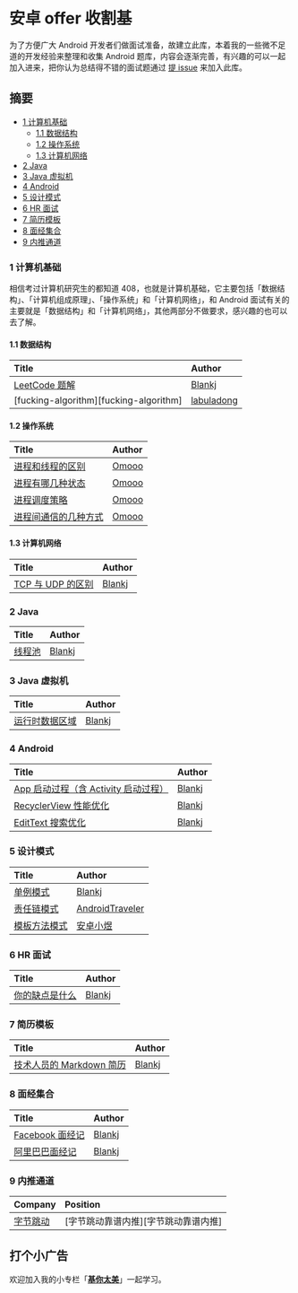 # 安卓 offer 收割基

为了方便广大 Android 开发者们做面试准备，故建立此库，本着我的一些微不足道的开发经验来整理和收集 Android 题库，内容会逐渐完善，有兴趣的可以一起加入进来，把你认为总结得不错的面试题通过 [提 issue](https://github.com/Blankj/AndroidOfferKiller/issues/new) 来加入此库。


## 摘要

* [1 计算机基础](#1-计算机基础)
  * [1.1 数据结构](#11-数据结构)
  * [1.2 操作系统](#12-操作系统)
  * [1.3 计算机网络](#13-计算机网络)
* [2 Java](#2-java)
* [3 Java 虚拟机](#3-java-虚拟机)
* [4 Android](#4-android)
* [5 设计模式](#5-设计模式)
* [6 HR 面试](#6-hr-面试)
* [7 简历模板](#7-简历模板)
* [8 面经集合](#8-面经集合)
* [9 内推通道](#9-内推通道)


### 1 计算机基础

相信考过计算机研究生的都知道 408，也就是计算机基础，它主要包括「数据结构」、「计算机组成原理」、「操作系统」和「计算机网络」，和 Android 面试有关的主要就是「数据结构」和「计算机网络」，其他两部分不做要求，感兴趣的也可以去了解。

#### 1.1 数据结构

| Title                                    | Author                                   |
| :--------------------------------------- | :--------------------------------------- |
| [LeetCode 题解][LeetCode 题解]            |  [Blankj][Blankj]                         |
| [fucking-algorithm][fucking-algorithm]   |  [labuladong][labuladong]                |


#### 1.2 操作系统

| Title                                    | Author                                   |
| :--------------------------------------- | :--------------------------------------- |
| [进程和线程的区别][进程和线程的区别]          | [Omooo][Omooo]                         |
| [进程有哪几种状态][进程有哪几种状态]          | [Omooo][Omooo]                         |
| [进程调度策略][进程调度策略]                 | [Omooo][Omooo]                         |
| [进程间通信的几种方式][进程间通信的几种方式]    | [Omooo][Omooo]                         |


#### 1.3 计算机网络

| Title                                    | Author                                   |
| :--------------------------------------- | :--------------------------------------- |
| [TCP 与 UDP 的区别][TCP 与 UDP 的区别]      | [Blankj][Blankj]                         |


### 2 Java

| Title                                    | Author                                   |
| :--------------------------------------- | :--------------------------------------- |
| [线程池][线程池]                           | [Blankj][Blankj]                         |


### 3 Java 虚拟机

| Title                                    | Author                                   |
| :--------------------------------------- | :--------------------------------------- |
| [运行时数据区域][运行时数据区域]              | [Blankj][Blankj]                         |


### 4 Android

| Title                                    | Author                                   |
| :--------------------------------------- | :--------------------------------------- |
| [App 启动过程（含 Activity 启动过程）][App 启动过程（含 Activity 启动过程）]| [Blankj][Blankj]|
| [RecyclerView 性能优化][RecyclerView 性能优化]| [Blankj][Blankj]|
| [EditText 搜索优化][EditText 搜索优化]        | [Blankj][Blankj]|


### 5 设计模式

| Title                                    | Author                                   |
| :--------------------------------------- | :--------------------------------------- |
| [单例模式][单例模式]                        | [Blankj][Blankj]                         |
| [责任链模式][责任链模式]                     | [AndroidTraveler][AndroidTraveler]       |
| [模板方法模式][模板方法模式]                  | [安卓小煜][安卓小煜]       |

### 6 HR 面试

| Title                                    | Author                                   |
| :--------------------------------------- | :--------------------------------------- |
| [你的缺点是什么][你的缺点是什么]              | [Blankj][Blankj]                         |


### 7 简历模板

| Title                                    | Author                                   |
| :--------------------------------------- | :--------------------------------------- |
| [技术人员的 Markdown 简历][技术人员的 Markdown 简历]  | [Blankj][Blankj]                 |


### 8 面经集合

| Title                                    | Author                                   |
| :--------------------------------------- | :--------------------------------------- |
| [Facebook 面经记][Facebook 面经记]         | [Blankj][Blankj]                         |
| [阿里巴巴面经记][阿里巴巴面经记]              | [Blankj][Blankj]                         |


### 9 内推通道

| Company                      |Position                        |
| :--------------------------- |:------------------------------ |
| [字节跳动][字节跳动]            | [字节跳动靠谱内推][字节跳动靠谱内推]|


## 打个小广告

欢迎加入我的小专栏「**[基你太美](https://xiaozhuanlan.com/Blankj)**」一起学习。


[Blankj]: https://github.com/Blankj
[AndroidTraveler]: https://github.com/nesger
[安卓小煜]: https://github.com/nesger
[Omooo]: https://github.com/Omooo
[labuladong]: https://github.com/labuladong

<!-- 1.1 -->
[LeetCode 题解]: https://github.com/Blankj/awesome-java-leetcode

<!-- 1.2 -->
[进程和线程的区别]: ./base/os/进程和线程的区别.md
[进程有哪几种状态]: ./base/os/进程有哪几种状态.md
[进程调度策略]: ./base/os/进程调度策略.md
[进程间通信的几种方式]: ./base/os/进程间通信的几种方式.md

<!-- 1.3 -->
[TCP 与 UDP 的区别]: ./base/net/TCP%20与%20UDP%20的区别.md

<!-- 2 -->
[线程池]: ./java/线程池.md

<!-- 3 -->
[运行时数据区域]: ./jvm/运行时数据区域.md

<!-- 4 -->
[App 启动过程（含 Activity 启动过程）]: ./android/App%20启动过程（含%20Activity%20启动过程）.md
[RecyclerView 性能优化]: ./android/RecyclerView%20性能优化.md
[EditText 搜索优化]: ./android/EditText%20搜索优化.md

<!-- 5 -->
[单例模式]: ./design-patterns/单例模式.md
[责任链模式]: ./design-patterns/责任链模式.md
[模板方法模式]: ./design-patterns/模板方法模式.md

<!-- 6 -->
[你的缺点是什么]: ./hr/你的缺点是什么.md

<!-- 7 -->
[技术人员的 Markdown 简历]: https://github.com/Blankj/resume

<!-- 8 -->
[Facebook 面经记]: https://blankj.com/2017/10/31/facebook-interview
[阿里巴巴面经记]: https://blankj.com/2018/09/26/alibaba-interview

<!-- 9 -->
[字节跳动]: https://job.bytedance.com
[字节跳动职位]: https://blankj.com/2020/05/19/welcome-bytedance/




